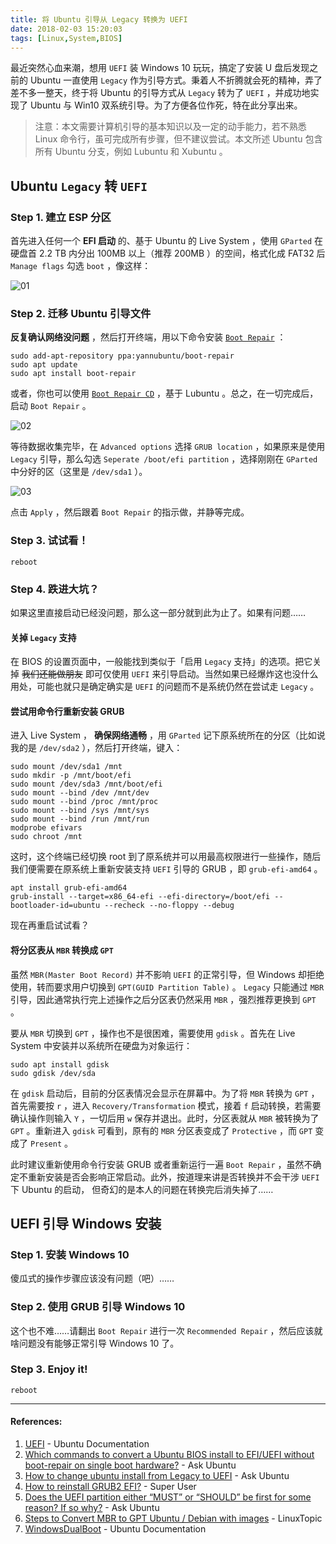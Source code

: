 ```yaml
---
title: 将 Ubuntu 引导从 Legacy 转换为 UEFI
date: 2018-02-03 15:20:03
tags: [Linux,System,BIOS]
---
```


最近突然心血来潮，想用 `UEFI` 装 Windows 10 玩玩，搞定了安装 U 盘后发现之前的 Ubuntu 一直使用 ``Legacy`` 作为引导方式。秉着人不折腾就会死的精神，弄了差不多一整天，终于将 Ubuntu 的引导方式从 `Legacy` 转为了 `UEFI` ，并成功地实现了 Ubuntu 与 Win10 双系统引导。为了方便各位作死，特在此分享出来。

> 注意：本文需要计算机引导的基本知识以及一定的动手能力，若不熟悉 Linux 命令行，虽可完成所有步骤，但不建议尝试。本文所述 Ubuntu 包含所有 Ubuntu 分支，例如 Lubuntu 和 Xubuntu 。

<!-- more -->

## Ubuntu `Legacy` 转 `UEFI`

### Step 1. 建立 ESP 分区

首先进入任何一个 **EFI 启动** 的、基于 Ubuntu 的 Live System ，使用 `GParted` 在硬盘首 2.2 TB 内分出 100MB 以上（推荐 200MB ）的空间，格式化成 FAT32 后 `Manage flags` 勾选 `boot` ，像这样：

![01](https://img.vim-cn.com/f9/3e3680bcb7eceae05c15d5612de80440ef28a5.png)

### Step 2. 迁移 Ubuntu 引导文件

**反复确认网络没问题** ，然后打开终端，用以下命令安装 [`Boot Repair`](https://launchpad.net/~yannubuntu/+archive/ubuntu/boot-repair) ：

```shell
sudo add-apt-repository ppa:yannubuntu/boot-repair
sudo apt update
sudo apt install boot-repair
```

或者，你也可以使用 [`Boot Repair CD`](https://sourceforge.net/p/boot-repair-cd/) ，基于 Lubuntu 。总之，在一切完成后，启动 `Boot Repair` 。

![02](https://img.vim-cn.com/74/745a352737e686f62ad56ab548e48dc5ca3464.png)

等待数据收集完毕，在 `Advanced options` 选择 `GRUB location` ，如果原来是使用 `Legacy` 引导，那么勾选 `Seperate /boot/efi partition` ，选择刚刚在 `GParted` 中分好的区（这里是 `/dev/sda1` ）。

![03](https://img.vim-cn.com/e5/4f4ad7d3c1deb809c300654d9e0bfc7ac36b18.png)

点击 `Apply` ，然后跟着 `Boot Repair` 的指示做，并静等完成。

### Step 3. 试试看！

```shell
reboot
```

### Step 4. 跌进大坑？

如果这里直接启动已经没问题，那么这一部分就到此为止了。如果有问题……

#### 关掉 `Legacy` 支持

在 BIOS 的设置页面中，一般能找到类似于「启用 `Legacy` 支持」的选项。把它关掉 ~~我们还能做朋友~~ 即可仅使用 `UEFI` 来引导启动。当然如果已经爆炸这也没什么用处，可能也就只是确定确实是 `UEFI` 的问题而不是系统仍然在尝试走 `Legacy` 。

#### 尝试用命令行重新安装 GRUB

进入 Live System ， **确保网络通畅** ，用 `GParted` 记下原系统所在的分区（比如说我的是 `/dev/sda2` ），然后打开终端，键入：

```shell
sudo mount /dev/sda1 /mnt
sudo mkdir -p /mnt/boot/efi
sudo mount /dev/sda3 /mnt/boot/efi
sudo mount --bind /dev /mnt/dev
sudo mount --bind /proc /mnt/proc
sudo mount --bind /sys /mnt/sys
sudo mount --bind /run /mnt/run
modprobe efivars
sudo chroot /mnt
```

这时，这个终端已经切换 root 到了原系统并可以用最高权限进行一些操作，随后我们便需要在原系统上重新安装支持 `UEFI` 引导的 GRUB ，即 `grub-efi-amd64` 。

```shell
apt install grub-efi-amd64
grub-install --target=x86_64-efi --efi-directory=/boot/efi --bootloader-id=ubuntu --recheck --no-floppy --debug
```

现在再重启试试看？

#### 将分区表从 `MBR` 转换成 `GPT`

虽然 `MBR(Master Boot Record)` 并不影响 `UEFI` 的正常引导，但 Windows 却拒绝使用，转而要求用户切换到 `GPT(GUID Partition Table)` 。 `Legacy` 只能通过 `MBR` 引导，因此通常执行完上述操作之后分区表仍然采用 `MBR` ，强烈推荐更换到 `GPT` 。

要从 `MBR` 切换到 `GPT` ，操作也不是很困难，需要使用 `gdisk` 。首先在 Live System 中安装并以系统所在硬盘为对象运行：

```shell
sudo apt install gdisk
sudo gdisk /dev/sda
```

在 `gdisk` 启动后，目前的分区表情况会显示在屏幕中。为了将 `MBR` 转换为 `GPT` ，首先需要按 `r` ，进入 `Recovery/Transformation` 模式，接着 `f` 启动转换，若需要确认操作则输入 `Y` ，一切后用 `w` 保存并退出。此时，分区表就从 `MBR` 被转换为了 `GPT` 。重新进入 `gdisk` 可看到，原有的 `MBR` 分区表变成了 `Protective` ，而 `GPT` 变成了 `Present` 。

此时建议重新使用命令行安装 GRUB 或者重新运行一遍 `Boot Repair` ，虽然不确定不重新安装是否会影响正常启动。此外，按道理来讲是否转换并不会干涉 `UEFI` 下 Ubuntu 的启动， 但奇幻的是本人的问题在转换完后消失掉了……

## UEFI 引导 Windows 安装

### Step 1. 安装 Windows 10

傻瓜式的操作步骤应该没有问题（吧）……

### Step 2. 使用 GRUB 引导 Windows 10

这个也不难……请翻出 `Boot Repair` 进行一次 `Recommended Repair` ，然后应该就啥问题没有能够正常引导 Windows 10 了。

### Step 3. Enjoy it!

```shell
reboot
```

***

#### References:

1. [UEFI](https://help.ubuntu.com/community/UEFI) - Ubuntu Documentation
2. [Which commands to convert a Ubuntu BIOS install to EFI/UEFI without boot-repair on single boot hardware?](https://askubuntu.com/questions/509423/which-commands-to-convert-a-ubuntu-bios-install-to-efi-UEFI-without-boot-repair) - Ask Ubuntu
3. [How to change ubuntu install from Legacy to UEFI](https://askubuntu.com/questions/913397/how-to-change-ubuntu-install-from-Legacy-to-UEFI) - Ask Ubuntu
4. [How to reinstall GRUB2 EFI?](https://superuser.com/questions/376470/how-to-reinstall-grub2-efi) - Super User
5. [Does the UEFI partition either “MUST” or “SHOULD” be first for some reason? If so why?](https://askubuntu.com/questions/618244/does-the-UEFI-partition-either-must-or-should-be-first-for-some-reason-if-s) - Ask Ubuntu
6. [Steps to Convert MBR to GPT Ubuntu / Debian with images](http://www.linuxtopic.com/2017/08/convert-mbr-to-gpt.html) - LinuxTopic
7. [WindowsDualBoot](https://help.ubuntu.com/community/WindowsDualBoot) - Ubuntu Documentation

